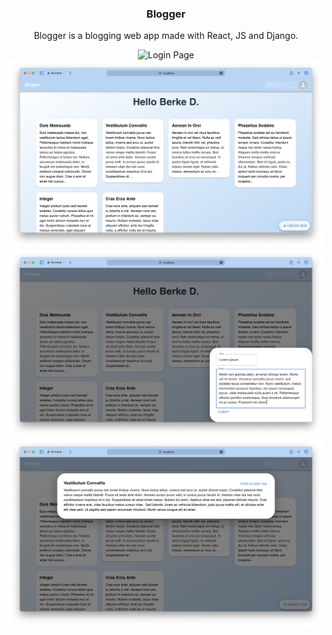 <div align="center">
<h3 align="center">Blogger</h3>

  <p align="center">
    Blogger is a blogging web app made with React, JS and Django.
  </p>
  <img src="Screenshots/login.PNG" alt="Login Page" >
  <img src="Screenshots/home.PNG" alt="Home Page" >
  <img src="Screenshots/create_post.PNG" alt="Create Post View" >
  <img src="Screenshots/post_modal.PNG" alt="Post Modal" >

</div>